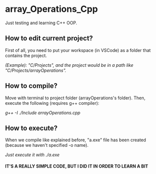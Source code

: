 # array_Operations_Cpp
Just testing and learning C++ OOP.

## How to edit current project?

First of all, you need to put your workspace (in VSCode) as a folder that contains the project.

*(Example): "C/Projects", and the project would be in a path like "C/Projects/arrayOperations".*

## How to compile?

Move with terminal to project folder (arrayOperations's folder). Then, execute the following (requires g++ compiler):

*g++ -I ./Include arrayOperations.cpp*

  
## How to execute?

When we compile like explained before, "a.exe" file has been created (because we haven't specified -o name).

*Just execute it with ./a.exe*
  
#### IT'S A REALLY SIMPLE CODE, BUT I DID IT IN ORDER TO LEARN A BIT
